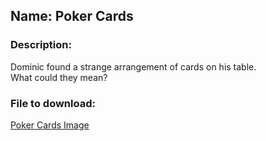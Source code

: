 ## Name: Poker Cards  

### Description:  
Dominic found a strange arrangement of cards on his table.  
What could they mean?  

### File to download:  
[Poker Cards Image](https://simcc.org/wp-content/uploads/2025/02/2025-ICO-Q1-poker2-scaled.jpg)  
